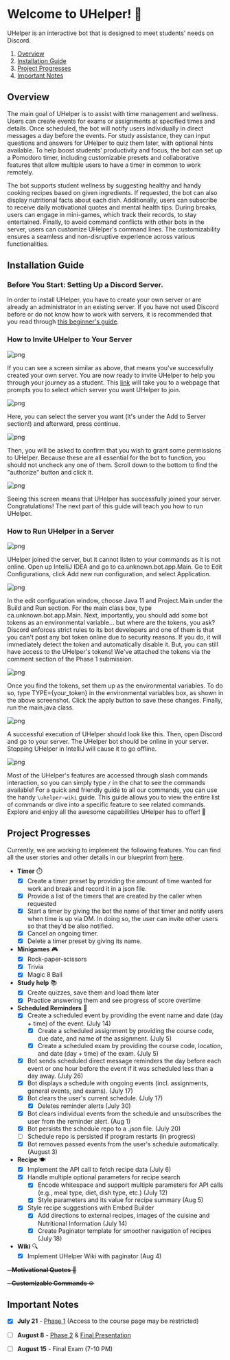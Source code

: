 # Welcome to UHelper! 🤖

UHelper is an interactive bot that is designed to meet students' needs on Discord. 

1. [Overview](#overview)
2. [Installation Guide](#installation-guide)
3. [Project Progresses](#project-progresses)
4. [Important Notes](#important-notes)

## Overview

The main goal of UHelper is to assist with time management and wellness. 
Users can create events for exams or assignments at specified times and details. Once scheduled, 
the bot will notify users individually in direct messages a day before the events. 
For study assistance, they can input questions and answers for UHelper to quiz them later, 
with optional hints available. To help boost students’ productivity and focus, 
the bot can set up a Pomodoro timer, including customizable presets and collaborative features that 
allow multiple users to have a timer in common to work remotely.

The bot supports student wellness by suggesting healthy and handy cooking recipes based on given 
ingredients. If requested, the bot can also display nutritional facts about each dish. Additionally,
users can subscribe to receive daily motivational quotes and mental health tips. During breaks, 
users can engage in mini-games, which track their records, to stay entertained. Finally, 
to avoid command conflicts with other bots in the server, users can customize UHelper's command 
lines. The customizability ensures a seamless and non-disruptive experience across various 
functionalities.

## Installation Guide

### Before You Start: Setting Up a Discord Server.

In order to install UHelper, you have to create your own server or are already an administrator in 
an existing server. If you have not used Discord before or do not know how to work with servers, it 
is recommended that you read through [this beginner's guide](https://support.discord.com/hc/en-us/articles/360045138571-Beginner-s-Guide-to-Discord#h_efc9b7bc-47bc-4212-8b9c-c0fa76573cfe).

### How to Invite UHelper to Your Server

![png](assets/0.png)

If you can see a screen similar as above, that means you've successfully created your own server. 
You are now ready to invite UHelper to help you through your journey as a student. This 
[link](https://discord.com/oauth2/authorize?client_id=1253813199397191863&permissions=1126727225142272&integration_type=0&scope=bot) will take you to a webpage that prompts you to select which server you want UHelper to
join. 

![png](assets/1.png)

Here, you can select the server you want (it's under the Add to Server section!) and afterward, 
press continue.

![png](assets/2.png)

Then, you will be asked to confirm that you wish to grant some permissions to UHelper. Because these 
are all essential for the bot to function, you should not uncheck any one of them. Scroll
down to the bottom to find the "authorize" button and click it.

![png](assets/3.png)

Seeing this screen means that UHelper has successfully joined your server. Congratulations! The next
part of this guide will teach you how to run UHelper.

### How to Run UHelper in a Server

![png](assets/4.png)

UHelper joined the server, but it cannot listen to your commands as it is not online. Open up 
IntelliJ IDEA and go to ca.unknown.bot.app.Main. Go to Edit Configurations, click Add new run 
configuration, and select Application.

![png](assets/5.png)

In the edit configuration window, choose Java 11 and Project.Main under the Build and Run section.
For the main class box, type ca.unknown.bot.app.Main. Next, importantly, you should add some bot 
tokens as an environmental variable... but where are the tokens, you ask? Discord enforces 
strict rules to its bot developers and one of them is that you can't post
any bot token online due to security reasons. If you do, it will immediately detect the token and 
automatically disable it. But, you can still have access to the UHelper's tokens! We've attached the 
tokens via the comment section of the Phase 1 submission.

![png](assets/TOKEN=.png)

Once you find the tokens, set them up as the environmental variables. To do so, type TYPE={your_token}
in the environmental variables box, as shown in the above screenshot. Click the apply button to save 
these changes. Finally, run the main.java class. 

![png](assets/6.png)

A successful execution of UHelper should look like this. Then, open Discord and go to your server.
The UHelper bot should be online in your server. Stopping UHelper in IntelliJ will cause it to go 
offline.

![png](assets/7.png)

Most of the UHelper's features are accessed through slash commands interaction, so you can simply type `/` in the chat 
to see the commands available! For a quick and friendly guide to all our commands, 
you can use the handy `\uhelper-wiki` guide. This guide allows you to view the entire list of commands 
or dive into a specific feature to see related commands. Explore and enjoy all the awesome capabilities 
UHelper has to offer! 🚀



## Project Progresses
Currently, we are working to implement the following features. 
You can find all the user stories and other details in our blueprint from [here](https://docs.google.com/document/d/1OcYBGoSZbEqtA47CwSlzFe1wVuZo28Xl-FKUkS_0AUI/edit#heading=h.rwi1fv3j8vi2).

- **Timer** ⏱️
  - [X] Create a timer preset by providing the amount of time wanted for work and break 
  and record it in a json file.
  - [X] Provide a list of the timers that are created by the caller when requested 
  - [X] Start a timer by giving the bot the name of that timer and notify users when time is up 
  via DM. In doing so, the user can invite other users so that they'd be also notified.
  - [X] Cancel an ongoing timer.
  - [X] Delete a timer preset by giving its name. 

- **Minigames** 🎮
  - [X] Rock-paper-scissors
  - [X] Trivia
  - [X] Magic 8 Ball 

- **Study help** 📚
  - [X] Create quizzes, save them and load them later
  - [X] Practice answering them and see progress of score overtime

- **Scheduled Reminders** 📅
  - [X] Create a scheduled event by providing the event name and date (day + time) of the event. (July 14)
    - [X] Create a scheduled assignment by providing the course code, due date, and name of the assignment. (July 5)
    - [X] Create a scheduled exam by providing the course code, location, and date (day + time) of the exam. (July 5)
  - [X] Bot sends scheduled direct message reminders the day before each event or one hour before the event if it was 
  scheduled less than a day away. (July 26)
  - [X] Bot displays a schedule with ongoing events (incl. assignments, general events, and exams). (July 17)
  - [X] Bot clears the user's current schedule. (July 17)
    - [X] Deletes reminder alerts (July 30)
  - [X] Bot clears individual events from the schedule and unsubscribes the user from the reminder alert. (Aug 1)
  - [X] Bot persists the schedule repo to a .json file. (July 20)
  - [ ] Schedule repo is persisted if program restarts (in progress)
  - [X] Bot removes passed events from the user's schedule automatically. (August 3)

- **Recipe** 🍽️
  - [X] Implement the API call to fetch recipe data (July 6)
  - [X] Handle multiple optional parameters for recipe search 
    - [X] Encode whitespace and support multiple parameters for API calls 
          (e.g., meal type, diet, dish type, etc.) (July 12)
    - [X] Style parameters and its value for recipe summary (Aug 5)
  - [X] Style recipe suggestions with Embed Builder 
    - [X] Add directions to external recipes, images of the cuisine and Nutritional Information (July 14)
    - [X] Create Paginator template for smoother navigation of recipes (July 18)

- **Wiki** 🔍
  - [X] Implement UHelper Wiki with paginator (Aug 4)

~~- **Motivational Quotes** 💪~~

~~- **Customizable Commands** ⚙️~~

## Important Notes

- [X] **July 21** - [Phase 1](https://q.utoronto.ca/courses/345741/pages/phase-1-10-percent?module_item_id=5764241)
(Access to the course page may be restricted)

- [ ] **August 8** - [Phase 2](https://q.utoronto.ca/courses/345741/pages/phase-2-10-percent?module_item_id=5764412) & [Final Presentation](https://q.utoronto.ca/courses/345741/pages/presentation-5-percent?module_item_id=5764413)

- [ ] **August 15** - Final Exam (7-10 PM)
